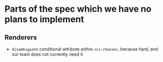 # Parts of the spec which we have no plans to implement

## Renderers

* `disambiguate` conditional attribute within `<cs:choose>`, because hard, and
  our team does not currently need it
